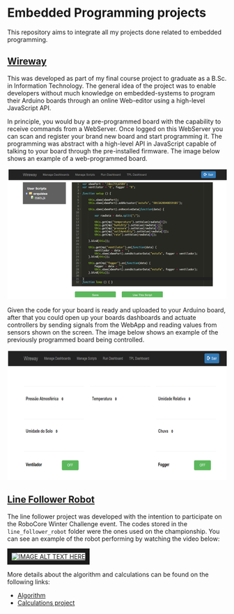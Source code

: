 # Embedded Programming projects

This repository aims to integrate all my projects done related to embedded programming.

## [Wireway](wireway)

This was developed as part of my final course project to graduate as a B.Sc. in Information Technology.
The general idea of the project was to enable developers without much knowledge on embedded-systems to program
their Arduino boards through an online Web-editor using a high-level JavaScript API. 

In principle, you would buy a pre-programmed board with the capability to receive commands from a WebServer.
Once logged on this WebServer you can scan and register your brand new board and start programming it.
The programming was abstract with a high-level API in JavaScript capable of talking to your board through the pre-installed firmware.
The image below shows an example of a web-programmed board.

<img alt="Online programmed board" height="300" src="wireway/resources/online-programmed-board.png" width="600"/>

Given the code for your board is ready and uploaded to your Arduino board, after that you could open up your boards dashboards
and actuate controllers by sending signals from the WebApp and reading values from sensors shown on the screen.
The image below shows an example of the previously programmed board being controlled.

<img alt="Online Board control panel" height="300" src="wireway/resources/online-board-control-panel.png" width="600"/>

## [Line Follower Robot](line_follower_robot)

The line follower project was developed with the intention to participate on the RoboCore Winter Challenge event.
The codes stored in the `line_follower_robot` folder were the ones used on the championship.
You can see an example of the robot performing by watching the video below:

<a href="http://www.youtube.com/watch?feature=player_embedded&v=j_pv9lDzAO8" target="_blank"><img src="https://img.youtube.com/vi/j_pv9lDzAO8/0.jpg" alt="IMAGE ALT TEXT HERE" width="800" height="600" border="10" /></a>

More details about the algorithm and calculations can be found on the following links:
* [Algorithm](line_follower_robot/line_follower_15_seconds_PID.ino)
* [Calculations project](line_follower_robot/ROBOCORE%20Winter/FollowLine-Final.pptx)